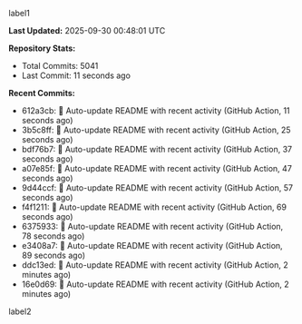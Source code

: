
label1 
<!-- ACTIVITY_START -->
**Last Updated:** 2025-09-30 00:48:01 UTC

**Repository Stats:**
- Total Commits: 5041
- Last Commit: 11 seconds ago

**Recent Commits:**
- 612a3cb: 🤖 Auto-update README with recent activity (GitHub Action, 11 seconds ago)
- 3b5c8ff: 🤖 Auto-update README with recent activity (GitHub Action, 25 seconds ago)
- bdf76b7: 🤖 Auto-update README with recent activity (GitHub Action, 37 seconds ago)
- a07e85f: 🤖 Auto-update README with recent activity (GitHub Action, 47 seconds ago)
- 9d44ccf: 🤖 Auto-update README with recent activity (GitHub Action, 57 seconds ago)
- f4f1211: 🤖 Auto-update README with recent activity (GitHub Action, 69 seconds ago)
- 6375933: 🤖 Auto-update README with recent activity (GitHub Action, 78 seconds ago)
- e3408a7: 🤖 Auto-update README with recent activity (GitHub Action, 89 seconds ago)
- ddc13ed: 🤖 Auto-update README with recent activity (GitHub Action, 2 minutes ago)
- 16e0d69: 🤖 Auto-update README with recent activity (GitHub Action, 2 minutes ago)
<!-- ACTIVITY_END -->

label2

